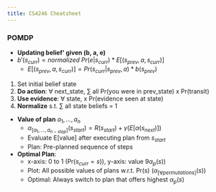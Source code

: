 ```yaml
---
title: CS4246 Cheatsheet
---
```


### POMDP
* **Updating belief' given (b, a, e)**
* $b'(s_{curr})=normalized\ Pr(e | s_{curr}) * E[(s_{prev}, a, s_{curr})]$
  * $E[(s_{prev}, a, s_{curr})] = Pr(s_{curr} | s_{prev},a) * b(s_{prev})$
1. Set initial belief state
2. **Do action**: $\forall$ next_state, $\sum$ all Pr(you were in prev_state) x Pr(transit)
3. **Use evidence**: $\forall$ state, x Pr(evidence seen at state)
4. **Normalize** s.t. $\sum$ all state beliefs = 1
* **Value of plan** $a_1,...,a_n$
  * $\alpha_{[a_1,...,a_{n-step}]}(s_{start})=R(s_{start}) + \gamma(E[\alpha(s_{next})])$
  * Evaluate E[value] after executing plan from $s_{start}$
  * Plan: Pre-planned sequence of steps
* **Optimal Plan**: 
  * x-axis: 0 to 1 (Pr($s_{curr} = s$)), y-axis: value 9$\alpha_p(s)$)
  * Plot: All possible values of plans w.r.t. Pr(s) ($\alpha_{[\forall permutations]}(s)$)
  * Optimal: Always switch to plan that offers highest $\alpha_p(s)$